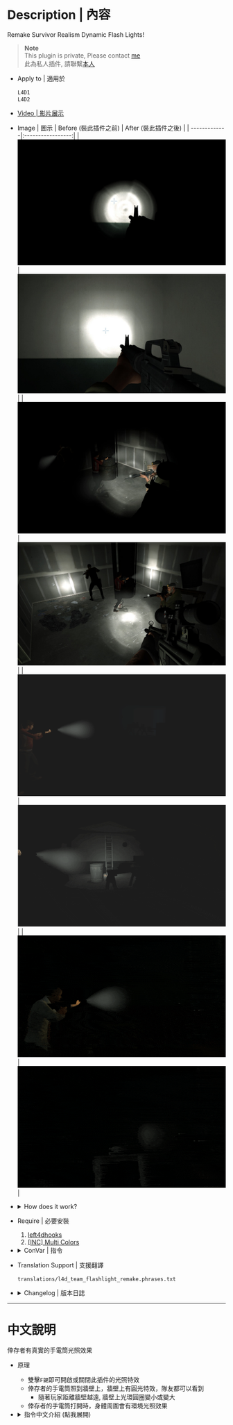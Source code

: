 # Description | 內容
Remake Survivor Realism Dynamic Flash Lights!

> __Note__ <br/>
This plugin is private, Please contact [me](https://github.com/fbef0102/Game-Private_Plugin#私人插件列表-private-plugins-list)<br/>
此為私人插件, 請聯繫[本人](https://github.com/fbef0102/Game-Private_Plugin#私人插件列表-private-plugins-list)

* Apply to | 適用於
	```
	L4D1
	L4D2
	```

* [Video | 影片展示](https://youtu.be/oHXD7uTQjy4)

* Image | 圖示
	| Before (裝此插件之前)  			| After (裝此插件之後) |
	| -------------|:-----------------:|
	| ![l4d_team_flashlight_remake_before_1](image/l4d_team_flashlight_remake_before_1.jpg)|![l4d_team_flashlight_remake_after_1](image/l4d_team_flashlight_remake_after_1.jpg)|
	| ![l4d_team_flashlight_remake_before_2](image/l4d_team_flashlight_remake_before_2.jpg)|![l4d_team_flashlight_remake_after_2](image/l4d_team_flashlight_remake_after_2.jpg)|
	| ![l4d_team_flashlight_remake_before_3](image/l4d_team_flashlight_remake_before_3.gif)|![l4d_team_flashlight_remake_after_3](image/l4d_team_flashlight_remake_after_3.gif)|
	| ![l4d_team_flashlight_remake_before_4](image/l4d_team_flashlight_remake_before_4.gif)|![l4d_team_flashlight_remake_after_4](image/l4d_team_flashlight_remake_after_4.gif)|

* <details><summary>How does it work?</summary>

	* Double tapping ```F key``` to enable/disable dynamic light
	* Add flash spotlight to where survivors are pointing with flashlights on.
		* The radius of the spotlight will get smaller or bigger based on the player's distance from walls/surfaces
	* Attach ambient spotlight to survivors with flashlights on.
</Chargedetails>

* Require | 必要安裝
	1. [left4dhooks](https://forums.alliedmods.net/showthread.php?t=321696)
	2. [[INC] Multi Colors](https://github.com/fbef0102/L4D1_2-Plugins/releases/tag/Multi-Colors)

* <details><summary>ConVar | 指令</summary>

	* cfg/sourcemod/l4d_team_flashlight_remake.cfg
		```php
		// 0=Plugin off, 1=Plugin on.
		l4d_team_flashlight_remake_enable "1"

		// 0=No, 1=Allow bots to have dynamic lights.
		l4d_team_flashlight_remake_bots "1"

		// 0=Off, 1=On. Default state of the light when players join.
		l4d_team_flashlight_remake_default "0"

		// 0=All weapons and items. 1=Guns only. Which items/weapons does the light work on.
		l4d_team_flashlight_remake_guns "0"

		// 1=Print to chat, 2=Hint box.
		l4d_team_flashlight_remake_announce_type "2"

		// 0=Off. 1=Show hint when first using the flashlight, 2=Show hint on toggle, 3=Both.
		l4d_team_flashlight_remake_hints "1"

		// Who can see the dynamic flash light? 0=No one
		// 1=Owner, 2=Other players, 3=Both.
		l4d_team_flashlight_remake_flash_show "3"

		// Distance the flash spotlight shines before not lighting up.
		l4d_team_flashlight_remake_flash_distance "800"

		// The RGB render color of the flash spotlight 
		l4d_team_flashlight_remake_flash_color "13 13 13"

		// The intensity of the flash spotlight. Maximum: 127
		l4d_team_flashlight_remake_flash_brightness "3"

		// This is the size of the flash spotlight, at the object that it is hitting. (The radius will get smaller based on the player's distance from walls/surfaces)
		l4d_team_flashlight_remake_flash_size "50.0"

		// Based on the player's distance from walls/surfaces, the radius of the flash spotlight will get 0=bigger, 1=smaller
		l4d_team_flashlight_remake_flash_type "0"

		// The angles of the inner flash spotlight beam. 0: makes it omnidirectional.
		l4d_team_flashlight_remake_flash_inner_cone "1"

		// The angles of the outer flash spotlight beam. 0: makes it omnidirectional.
		l4d_team_flashlight_remake_flash_cone "15"

		// Who can see the dynamic ambient light? 0=No one
		// 1=Owner, 2=Other players, 3=Both.
		l4d_team_flashlight_remake_ambient_show "1"

		// The RGB render color of the ambient spotlight 
		l4d_team_flashlight_remake_ambient_color "50 50 50"

		// The intensity of the ambient spotlight. Maximum: 127
		l4d_team_flashlight_remake_ambient_brightness "1"

		// The size of ambient spotlight around the player
		l4d_team_flashlight_remake_ambient_size "200"
		```
</details>

* Translation Support | 支援翻譯
	```
	translations/l4d_team_flashlight_remake.phrases.txt
	```

* <details><summary>Changelog | 版本日誌</summary>

	* v1.0h (2022-11-17)
		* Remake code.
		* Use left4dhooks to improve code
		* Remove Lux's library include
		* Add cvars to control flashlight brightness, color, distance, radius
		* Double tapping F key to enable/disable dynamic flash light
		* Add hints and translation

	* Credit & Original
		* By LuxLuma: [L4D1-2_team_lights](https://github.com/LuxLuma/L4D-small-plugins/tree/master/L4D1-2_team_lights)
</details>

- - - -
# 中文說明
倖存者有真實的手電筒光照效果

* 原理
	* 雙擊```F鍵```即可開啟或關閉此插件的光照特效
	* 倖存者的手電筒照到牆壁上，牆壁上有圓光特效，隊友都可以看到
		* 隨著玩家距離牆壁越遠, 牆壁上光環圓圈變小或變大
	* 倖存者的手電筒打開時，身體周圍會有環境光照效果

* <details><summary>指令中文介紹 (點我展開)</summary>

	* cfg/sourcemod/l4d_team_flashlight_remake.cfg
		```php
		// 0=關閉插件, 1=啟動插件
		l4d_team_flashlight_remake_enable "1"

		// 0=Bot沒有, 1=允許Bots有光照效果
		l4d_team_flashlight_remake_bots "1"

		// 玩家第一次加入伺服器時，手電筒特效預設狀態. 0=關閉, 1=開啟
		l4d_team_flashlight_remake_default "0"

		// 0=所有武器與物品皆有光照效果. 1=只有帶手電筒的武器才有光照效果
		l4d_team_flashlight_remake_guns "0"

		// 提示打印到, 1=聊天框, 2=黑底白字框
		l4d_team_flashlight_remake_announce_type "2"

		// 0=關閉提示. 1=第一次使用手電筒時提示, 2=每次使用手電筒時提示, 3=兩者皆提示.
		l4d_team_flashlight_remake_hints "1"

		// 誰可以看見手電筒照到牆壁上的光 (0=沒人能看見)
		// 1=自己, 2=其他人, 3=兩者皆是.
		l4d_team_flashlight_remake_flash_show "3"

		// 手電筒最遠照射距離
		l4d_team_flashlight_remake_flash_distance "800"

		// 手電筒照到牆壁上的顏色，填入RGB三色 (三個數值介於0~255，需要空格)
		l4d_team_flashlight_remake_flash_color "13 13 13"

		// 手電筒照到牆壁上的光亮強度，最大: 127
		l4d_team_flashlight_remake_flash_brightness "3"

		// 手電筒照到牆壁上的光環圓圈大小
		l4d_team_flashlight_remake_flash_size "50.0"

		// 隨著玩家距離牆壁越遠, 光環圓圈 0=越大, 1=越小
		l4d_team_flashlight_remake_flash_type "0"

		// 手電筒內部聚光燈光束的角度 0: 全方位. (看不懂則不要修改)
		l4d_team_flashlight_remake_flash_inner_cone "1"

		// 手電筒外部聚光燈光束的角度 0: 全方位. (看不懂則不要修改)
		l4d_team_flashlight_remake_flash_cone "15"

		// 誰可以看見手電筒持有者周圍的環境光 (0=沒人能看見)
		// 1=自己, 2=其他人, 3=兩者皆是.
		l4d_team_flashlight_remake_ambient_show "1"

		// 手電筒持有者周圍的環境光的顏色，填入RGB三色 (三個數值介於0~255，需要空格)
		l4d_team_flashlight_remake_ambient_color "50 50 50"

		// 手電筒持有者周圍的環境光亮強度，最大: 127
		l4d_team_flashlight_remake_ambient_brightness "1"

		// 手電筒持有者周圍的環境光的範圍
		l4d_team_flashlight_remake_ambient_size "200"
		```
</details>
